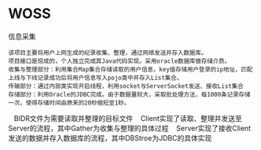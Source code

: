 # WOSS
信息采集

    该项目主要将用户上网生成的纪录收集、整理，通过网络发送并存入数据库。
    项目接口是现成的，个人独立完成其Java代码实现。采用oracle数据库做存储介质。
    收集与整理部分：利用集合Map集合存储读取的用户信息，key值存储用户登录的ip地址，匹配上线与下线记录成功后将用户信息写入pojo类中并存入List集合。
    传输部分：通过内部类实现开启线程，利用socket与ServerSocket发送、接收List集合
    存储部分：利用Oracle的JDBC完成。由于数据量较大，采取批处理方法，每1000条记录存储一次，使得存储时间由原来的20秒缩短至1秒。
    
    BIDR文件为需要读取并整理的目标文件
    Client实现了读取、整理并发送至Server的流程，其中Gather为收集与整理的具体过程
    Server实现了接收Client发送的数据并存入数据库的流程，其中DBStroe为JDBC的具体实现
